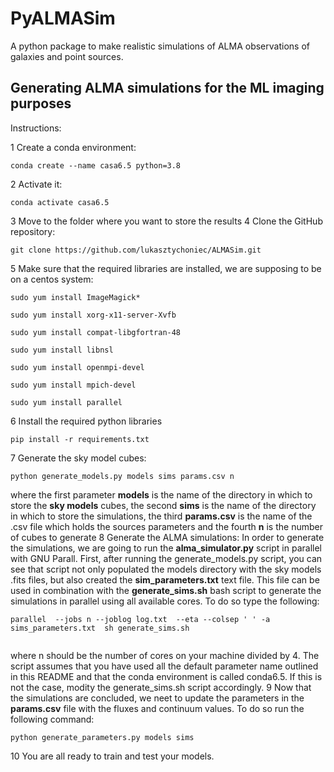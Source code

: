 # PyALMASim

A python package to make realistic simulations of ALMA observations of galaxies and point sources.

## Generating ALMA simulations for the ML imaging purposes

Instructions:

1 Create a conda environment:

<pre><code>conda create --name casa6.5 python=3.8 </code></pre>

2 Activate it:

<pre><code>conda activate casa6.5</code></pre>

3 Move to the folder where you want to store the results
4 Clone the GitHub repository:

<pre><code>git clone https://github.com/lukasztychoniec/ALMASim.git</pre></code>

5 Make sure that the required libraries are installed, we are supposing to be on a centos system:

<pre><code>sudo yum install ImageMagick*</code></pre>
<pre><code>sudo yum install xorg-x11-server-Xvfb</code></pre>
<pre><code>sudo yum install compat-libgfortran-48</code></pre>
<pre><code>sudo yum install libnsl</code></pre>
<pre><code>sudo yum install openmpi-devel</code></pre>
<pre><code>sudo yum install mpich-devel</code></pre>
<pre><code>sudo yum install parallel</code></pre>

6 Install the required python libraries

<pre><code>pip install -r requirements.txt</code></pre>

7 Generate the sky model cubes:

<pre><code>python generate_models.py models sims params.csv n </code></pre>

where the first parameter <b>models</b> is the name of the directory in which to store the <b>sky models</b> cubes, the second <b>sims</b> is the name of the directory in which to store the simulations, the third <b>params.csv</b> is the name of the .csv file which holds the sources parameters and the fourth <b>n</b> is the number of cubes to generate
8 Generate the ALMA simulations:
In order to generate the simulations, we are going to run the <b>alma_simulator.py</b> script in parallel with GNU Parall.
First, after running the generate_models.py script, you can see that script not only populated the models directory with the sky models .fits files, but also created the <b>sim_parameters.txt</b> text file.
This file can be used in combination with the <b>generate_sims.sh</b> bash script to generate the simulations in parallel using all available cores. To do so type the following:

<pre><code>parallel  --jobs n --joblog log.txt  --eta --colsep ' ' -a sims_parameters.txt  sh generate_sims.sh
 </code></pre>

where n should be the number of cores on your machine divided by 4.
The script assumes that you have used all the default parameter name outlined in this README and that the conda environment is called conda6.5. If this is not the case, modity the generate_sims.sh script accordingly.
9 Now that the simulations are concluded, we neet to update the parameters in the <b>params.csv</b> file with the fluxes and continuum values. To do so run the following command:

<pre><code>python generate_parameters.py models sims </code></pre>

10 You are all ready to train and test your models.
